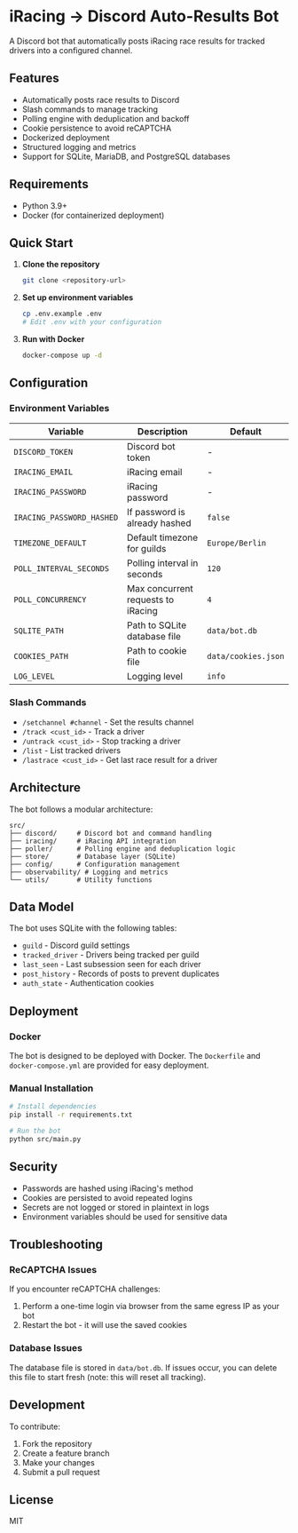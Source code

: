 # iRacing → Discord Auto-Results Bot

A Discord bot that automatically posts iRacing race results for tracked drivers into a configured channel.

## Features

- Automatically posts race results to Discord
- Slash commands to manage tracking
- Polling engine with deduplication and backoff
- Cookie persistence to avoid reCAPTCHA
- Dockerized deployment
- Structured logging and metrics
- Support for SQLite, MariaDB, and PostgreSQL databases

## Requirements

- Python 3.9+
- Docker (for containerized deployment)

## Quick Start

1. **Clone the repository**
   ```bash
   git clone <repository-url>
   ```

2. **Set up environment variables**
   ```bash
   cp .env.example .env
   # Edit .env with your configuration
   ```

3. **Run with Docker**
   ```bash
   docker-compose up -d
   ```

## Configuration

### Environment Variables

| Variable | Description | Default |
|----------|-------------|---------|
| `DISCORD_TOKEN` | Discord bot token | - |
| `IRACING_EMAIL` | iRacing email | - |
| `IRACING_PASSWORD` | iRacing password | - |
| `IRACING_PASSWORD_HASHED` | If password is already hashed | `false` |
| `TIMEZONE_DEFAULT` | Default timezone for guilds | `Europe/Berlin` |
| `POLL_INTERVAL_SECONDS` | Polling interval in seconds | `120` |
| `POLL_CONCURRENCY` | Max concurrent requests to iRacing | `4` |
| `SQLITE_PATH` | Path to SQLite database file | `data/bot.db` |
| `COOKIES_PATH` | Path to cookie file | `data/cookies.json` |
| `LOG_LEVEL` | Logging level | `info` |

### Slash Commands

- `/setchannel #channel` - Set the results channel
- `/track <cust_id>` - Track a driver
- `/untrack <cust_id>` - Stop tracking a driver
- `/list` - List tracked drivers
- `/lastrace <cust_id>` - Get last race result for a driver

## Architecture

The bot follows a modular architecture:

```
src/
├── discord/     # Discord bot and command handling
├── iracing/     # iRacing API integration
├── poller/      # Polling engine and deduplication logic
├── store/       # Database layer (SQLite)
├── config/      # Configuration management
├── observability/ # Logging and metrics
└── utils/       # Utility functions
```

## Data Model

The bot uses SQLite with the following tables:

- `guild` - Discord guild settings
- `tracked_driver` - Drivers being tracked per guild
- `last_seen` - Last subsession seen for each driver
- `post_history` - Records of posts to prevent duplicates
- `auth_state` - Authentication cookies

## Deployment

### Docker

The bot is designed to be deployed with Docker. The `Dockerfile` and `docker-compose.yml` are provided for easy deployment.

### Manual Installation

```bash
# Install dependencies
pip install -r requirements.txt

# Run the bot
python src/main.py
```

## Security

- Passwords are hashed using iRacing's method
- Cookies are persisted to avoid repeated logins
- Secrets are not logged or stored in plaintext in logs
- Environment variables should be used for sensitive data

## Troubleshooting

### ReCAPTCHA Issues

If you encounter reCAPTCHA challenges:

1. Perform a one-time login via browser from the same egress IP as your bot
2. Restart the bot - it will use the saved cookies

### Database Issues

The database file is stored in `data/bot.db`. If issues occur, you can delete this file to start fresh (note: this will reset all tracking).

## Development

To contribute:

1. Fork the repository
2. Create a feature branch
3. Make your changes
4. Submit a pull request

## License

MIT
